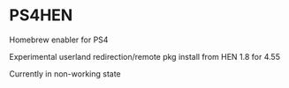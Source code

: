 # PS4HEN
Homebrew enabler for PS4

Experimental userland redirection/remote pkg install from HEN 1.8 for 4.55

Currently in non-working state
